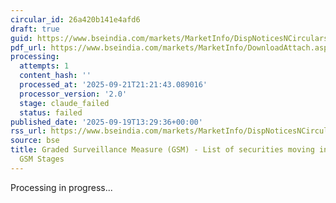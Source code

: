 ```yaml
---
circular_id: 26a420b141e4afd6
draft: true
guid: https://www.bseindia.com/markets/MarketInfo/DispNoticesNCirculars.aspx?Noticeid={B2B47C9C-6E08-4CDC-B58F-F5283E4D9504}&noticeno=20250919-29&dt=09/19/2025&icount=29&totcount=44&flag=0
pdf_url: https://www.bseindia.com/markets/MarketInfo/DownloadAttach.aspx?id=20250919-29&attachedId=6af59d14-ef3f-4a7d-b19f-1ec87547a76b
processing:
  attempts: 1
  content_hash: ''
  processed_at: '2025-09-21T21:21:43.089016'
  processor_version: '2.0'
  stage: claude_failed
  status: failed
published_date: '2025-09-19T13:29:36+00:00'
rss_url: https://www.bseindia.com/markets/MarketInfo/DispNoticesNCirculars.aspx?Noticeid={B2B47C9C-6E08-4CDC-B58F-F5283E4D9504}&noticeno=20250919-29&dt=09/19/2025&icount=29&totcount=44&flag=0
source: bse
title: Graded Surveillance Measure (GSM) - List of securities moving into their respective
  GSM Stages
---
```


Processing in progress...
